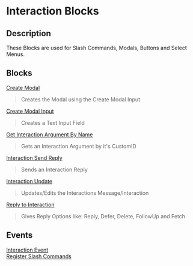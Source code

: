 # Interaction Blocks

## Description
These Blocks are used for Slash Commands, Modals, Buttons and Select Menus.

## Blocks
[Create Modal](/Interaction%20Blocks/create_modal.js)  
> Creates the Modal using the Create Modal Input 

[Create Modal Input](/Interaction%20Blocks/create_modal_input.js)  
> Creates a Text Input Field

[Get Interaction Argument By Name](/Interaction%20Blocks/get_interaction_argument_by_name.js)  
> Gets an Interaction Argument by it's CustomID

[Interaction Send Reply](/Interaction%20Blocks/interaction_send_reply_fixed.js)  
> Sends an Interaction Reply

[Interaction Update](/Interaction%20Blocks/interaction_update.js)  
> Updates/Edits the Interactions Message/Interaction

[Reply to Interaction](/Interaction%20Blocks/reply_interaction.js)  
> Gives Reply Options like: Reply, Defer, Delete, FollowUp and Fetch


## Events
[Interaction Event](/Interaction%20Blocks/interaction_event.js)  
[Register Slash Commands](/Interaction%20Blocks/register_slash_commands.js)  